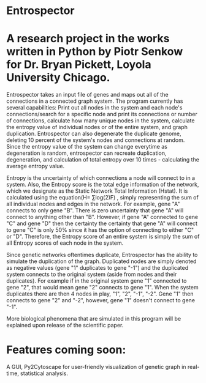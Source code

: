 # Entrospector

# A research project in the works written in Python by Piotr Senkow for Dr. Bryan Pickett,  Loyola University Chicago.

Entrospector takes an input file of genes and maps out all of the connections in a connected graph system. 
The program currently has several capabilities: Print out all nodes in the system and each node's connections/search for a specific node and print its connections or number of connections, calculate how many unique nodes in the system, calculate the entropy value of individual nodes or of the entire system, and graph duplication.
Entrospector can also degenerate the duplicate genome, deleting 10 percent of the system's nodes and connections at random. Since the entropy value of the system can change everytime as degeneration is random, entrospector can recreate duplication, degeneration, and calculation of total entropy over 10 times - calculating the average entropy value. 

Entropy is the uncertainty of which connections a node will connect to in a system.
Also, the Entropy score is the total edge information of the network, which we designate as the Static Network Total Information (Hstat). It is calculated using the equation(H= ∑log(2)F) , simply representing the sum of all individual nodes and edges in the network.
For example, gene "A" connects to only gene "B". There is zero uncertainty that gene "A" will connect to anything other than "B". However, if gene "A" connected to gene "C" and gene "D" then the certainty the certainty that gene "A" will connect to gene "C" is only 50% since it has the option of connecting to either "C" or "D".
Therefore, the Entropy score of an entire system is simply the sum of all Entropy scores of each node in the system. 

Since genetic networks oftentimes duplicate, Entrospector has the ability to simulate the duplication of the graph. Duplicated nodes are simply denoted as negative values (gene "1" duplicates to gene "-1") and the duplicated system connects to the original system (aside from nodes and their duplicates). For example if in the original system gene "1" connected to gene "2", that would mean gene "2" connects to gene "1". When the system duplicates there are then 4 nodes in play, "1", "2", "-1", "-2". Gene "1" then connects to gene "2" and "-2", however, gene "1" doesn't connect to gene "-1".

More biological phenomena that are simulated in this program will be explained upon release of the scientific paper.

# Features coming soon:
A GUI, Py2Cytoscape for user-friendly visualization of genetic graph in real-time, statistical analysis.
